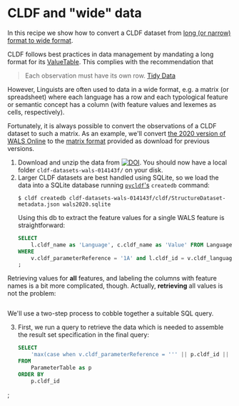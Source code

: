 # CLDF and "wide" data

In this recipe we show how to convert a CLDF dataset from [long (or narrow) format to wide format](https://en.wikipedia.org/wiki/Wide_and_narrow_data).

CLDF follows best practices in data management by mandating a long format for its [ValueTable](https://github.com/cldf/cldf/tree/master/components/values).
This complies with the recommendation that

> Each observation must have its own row. [Tidy Data](https://r4ds.had.co.nz/tidy-data.html#tidy-data-1)

However, Linguists are often used to data in a wide format, e.g. a matrix (or spreadsheet) where each language has a row and
each typological feature or semantic concept has a column (with feature values and lexemes as cells, respectively).

Fortunately, it is always possible to convert the observations of a CLDF dataset to such a matrix. As an example, we'll
convert [the 2020 version of WALS Online](https://doi.org/10.5281/zenodo.3731125) to the
[matrix format](https://cdstar.shh.mpg.de/bitstreams/EAEA0-7269-77E5-3E10-0/wals_language.csv.zip) provided
as download for previous versions.

1. Download and unzip the data from [![DOI](https://zenodo.org/badge/DOI/10.5281/zenodo.3731125.svg)](https://doi.org/10.5281/zenodo.3731125).
   You should now have a local folder `cldf-datasets-wals-014143f/` on your disk.
2. Larger CLDF datasets are best handled using SQLite, so we load the data into a SQLite database running [`pycldf`'s](https://github.com/cldf/pycldf)
   `createdb` command:
   ```
   $ cldf createdb cldf-datasets-wals-014143f/cldf/StructureDataset-metadata.json wals2020.sqlite
   ```
   Using this db to extract the feature values for a single WALS feature is straightforward:
   ```sql
   SELECT
       l.cldf_name as 'Language', c.cldf_name as 'Value' FROM LanguageTable as l, ValueTable as v, CodeTable as c 
   WHERE 
       v.cldf_parameterReference = '1A' and l.cldf_id = v.cldf_languageReference and v.cldf_codeReference = c.cldf_id
   ;
   ```

Retrieving values for **all** features, and labeling the columns with feature names is a bit more complicated, though.
Actually, **retrieving** all values is not the problem:
```sql

```

We'll use a two-step process to cobble together a suitable SQL query.

3. First, we run a query to retrieve the data which is needed to assemble the result set specification in the final query:
   ```sql
   SELECT
       'max(case when v.cldf_parameterReference = ''' || p.cldf_id || ''' then c.Number || '' '' || c.cldf_name end) as ''' || p.cldf_id || ' ' || replace(p.cldf_name, '''', '"') || ''','
   FROM
       ParameterTable as p
   ORDER BY
       p.cldf_id
;

   ```
